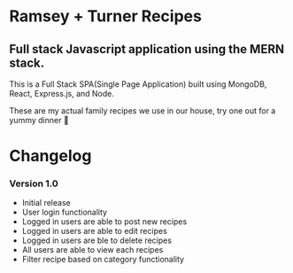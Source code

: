 # Ramsey + Turner Recipes

## Full stack Javascript application using the MERN stack.

This is a Full Stack SPA(Single Page Application) built using MongoDB, React, Express.js, and Node.

These are my actual family recipes we use in our house, try one out for a yummy dinner 🙂

# Changelog

### Version 1.0
- Initial release
- User login functionality 
- Logged in users are able to post new recipes
- Logged in users are able to edit recipes
- Logged in users are ble to delete recipes
- All users are able to view each recipes
- Filter recipe based on category functionality
